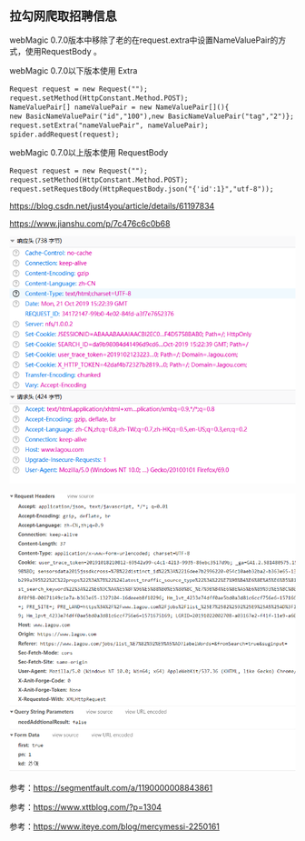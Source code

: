 ## 拉勾网爬取招聘信息

webMagic 0.7.0版本中移除了老的在request.extra中设置NameValuePair的方式，使用RequestBody 。

webMagic 0.7.0以下版本使用 Extra

```
Request request = new Request("");
request.setMethod(HttpConstant.Method.POST);
NameValuePair[] nameValuePair = new NameValuePair[](){
new BasicNameValuePair("id","100"),new BasicNameValuePair("tag","2")};
request.setExtra("nameValuePair", nameValuePair);
spider.addRequest(request);
```

webMagic 0.7.0以上版本使用 RequestBody

```
Request request = new Request("");
request.setMethod(HttpConstant.Method.POST);
request.setRequestBody(HttpRequestBody.json("{'id':1}","utf-8"));
```

https://blog.csdn.net/just4you/article/details/61197834

https://www.jianshu.com/p/7c476c6c0b68

[![拉勾网搜索地址并设置Cookie](https://github.com/Yangtze-Innovation/Search-Job-Platfom/raw/CourageHe/Resource/images/2.2%E6%8B%89%E5%8B%BE%E7%BD%91%E6%90%9C%E7%B4%A2%E5%9C%B0%E5%9D%80%E5%B9%B6%E8%AE%BE%E7%BD%AECookie.png)](https://github.com/Yangtze-Innovation/Search-Job-Platfom/blob/CourageHe/Resource/images/2.2拉勾网搜索地址并设置Cookie.png)

[![拉勾网工作岗位请求](https://github.com/Yangtze-Innovation/Search-Job-Platfom/raw/CourageHe/Resource/images/2.2%E6%8B%89%E5%8B%BE%E7%BD%91%E5%B7%A5%E4%BD%9C%E5%B2%97%E4%BD%8D%E8%AF%B7%E6%B1%82.png)](https://github.com/Yangtze-Innovation/Search-Job-Platfom/blob/CourageHe/Resource/images/2.2拉勾网工作岗位请求.png)

参考：https://segmentfault.com/a/1190000008843861

参考：https://www.xttblog.com/?p=1304

参考：https://www.iteye.com/blog/mercymessi-2250161